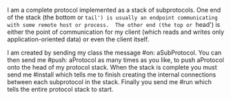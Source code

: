 I am a complete protocol implemented as a stack of subprotocols.  One end of the stack (the bottom or `tail') is usually an endpoint communicating with some remote host or process.  The other end (the top or `head') is either the point of communication for my client (which reads and writes only application-oriented data) or even the client itself.

I am created by sending my class the message #on: aSubProtocol.  You can then send me #push: aProtocol as many times as you like, to push aProtocol onto the head of my protocol stack.  When the stack is complete you must send me #install which tells me to finish creating the internal connections between each subprotocol in the stack.  Finally you send me #run which tells the entire protocol stack to start.